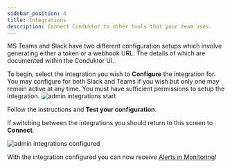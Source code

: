 ```yaml
---
sidebar_position: 4
title: Integrations
description: Connect Conduktor to other tools that your team uses.
---
```


MS Teams and Slack have two different configuration setups which involve generating either a token or a webhook URL. The details of which are documented within the Conduktor UI.

To begin, select the integration you wish to **Configure** the integration for. You may configure for both Slack and Teams if you wish but only one may remain active at any time. You must have sufficient permissions to setup the integration.
![admin integrations start](/img/admin/admin-integrations-start.jpg)

Follow the instructions and **Test your configuration**.

If switching between the integrations you should return to this screen to **Connect**.

![admin integrations configured](/img/admin/admin-slack-teams-configured.jpg)

With the integration configured you can now receive [Alerts in Monitoring](/platform/03-navigation/monitoring/getting-started/create-alert/)!

